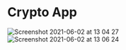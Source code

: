 
# Crypto App

![Screenshot 2021-06-02 at 13 04 27](https://user-images.githubusercontent.com/32542424/120469841-2bfcb780-c3a3-11eb-951a-ffcb12df24aa.png)
![Screenshot 2021-06-02 at 13 06 24](https://user-images.githubusercontent.com/32542424/120470020-5babbf80-c3a3-11eb-9458-883312e24d57.png)
